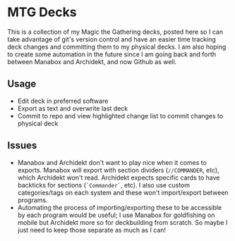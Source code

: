 # MTG Decks

This is a collection of my Magic the Gathering decks, posted here so I can take advantage of git's version control and have an easier time tracking deck changes and committing them to  my physical decks. I am also hoping to create some automation in the future since I am going back and forth between Manabox and Archidekt, and now Github as well.

## Usage
- Edit deck in preferred software
- Export as text and overwrite last deck
- Commit to repo and view highlighted change list to commit changes to physical deck

## Issues
- Manabox and Archidekt don't want to play nice when it comes to exports. Manabox will export with section dividers (`//COMMANDER`, etc), which Archidekt won't read. Archidekt expects specific cards to have backticks for sections (`` `Commander` ``, etc). I also use custom categories/tags on each system and these won't import/export between programs.
- Automating the process of importing/exporting these to be accessible by each program would be useful; I use Manabox for goldfishing on mobile but Archidekt more so for deckbuilding from scratch. So maybe I just need to keep those separate as much as I can!

